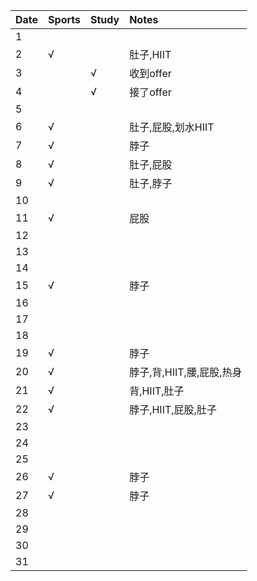 Date|Sports|Study|Notes
:---------------|:---------------|:---------------|:---------------
1| | | |
2|√| |肚子,HIIT|
3| |√|收到offer|
4| |√|接了offer|
5| | | |
6|√| |肚子,屁股,划水HIIT|
7|√| |脖子|
8|√| |肚子,屁股|
9|√| |肚子,脖子|
10| | | |
11|√| |屁股|
12| | | |
13| | | |
14| | | |
15|√| |脖子|
16| | | |
17| | | |
18| | | |
19|√| |脖子|
20|√| |脖子,背,HIIT,腰,屁股,热身|
21|√| |背,HIIT,肚子|
22|√| |脖子,HIIT,屁股,肚子|
23| | | |
24| | | |
25| | | |
26|√| |脖子|
27|√| |脖子|
28| | | |
29| | | |
30| | | |
31| | | |
